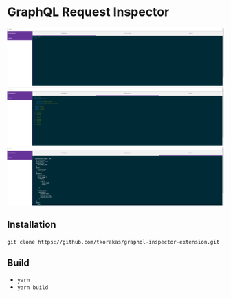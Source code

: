 # GraphQL Request Inspector

![Variables](./assets/screenshots/variables.png)
![Response](./assets/screenshots/response.png)
![Query](./assets/screenshots/query.png)

## Installation

`git clone https://github.com/tkorakas/graphql-inspector-extension.git`

## Build

- `yarn`
- `yarn build`
